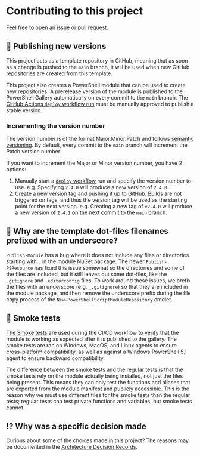 # Contributing to this project

Feel free to open an issue or pull request.

## 🚀 Publishing new versions

This project acts as a template repository in GitHub, meaning that as soon as a change is pushed to the `main` branch, it will be used when new GitHub repositories are created from this template.

This project also creates a PowerShell module that can be used to create new repositories.
A prerelease version of the module is published to the PowerShell Gallery automatically on every commit to the `main` branch.
The [GitHub Actions `deploy` workflow run](https://github.com/deadlydog/PowerShell.ScriptModuleRepositoryTemplate/actions/workflows/build-test-and-deploy-powershell-module.yml) must be manually approved to publish a stable version.

### Incrementing the version number

The version number is of the format Major.Minor.Patch and follows [semantic versioning](https://semver.org).
By default, every commit to the `main` branch will increment the Patch version number.

If you want to increment the Major or Minor version number, you have 2 options:

1. Manually start a [`deploy` workflow](https://github.com/deadlydog/PowerShell.ScriptModuleRepositoryTemplate/actions/workflows/build-test-and-deploy-powershell-module.yml) run and specify the version number to use.
   e.g. Specifying `2.4.0` will produce a new version of `2.4.0`.
1. Create a new version tag and pushing it up to GitHub.
   Builds are not triggered on tags, and thus the version tag will be used as the starting point for the next version.
   e.g. Creating a new tag of `v2.4.0` will produce a new version of `2.4.1` on the next commit to the `main` branch.

## 📄 Why are the template dot-files filenames prefixed with an underscore?

`Publish-Module` has a bug where it does not include any files or directories starting with `.` in the module NuGet package.
The newer `Publish-PSResource` has fixed this issue somewhat so the directories and some of the files are included, but it still leaves out some dot-files, like the `.gitignore` and `.editorconfig` files.
To work around these issues, we prefix the files with an underscore (e.g. `_.gitignore`) so that they are included in the module package, and then remove the underscore prefix during the file copy process of the `New-PowerShellScriptModuleRepository` cmdlet.

## 🧪 Smoke tests

[The Smoke tests](/deploy/Invoke-SmokeTests.ps1) are used during the CI/CD workflow to verify that the module is working as expected after it is published to the gallery.
The smoke tests are ran on Windows, MacOS, and Linux agents to ensure cross-platform compatibility, as well as against a Windows PowerShell 5.1 agent to ensure backward compatibility.

The difference between the smoke tests and the regular tests is that the smoke tests rely on the module actually being installed, not just the files being present.
This means they can only test the functions and aliases that are exported from the module manifest and publicly accessible.
This is the reason why we must use different files for the smoke tests than the regular tests; regular tests can test private functions and variables, but smoke tests cannot.

## ⁉ Why was a specific decision made

Curious about some of the choices made in this project?
The reasons may be documented in the [Architecture Decision Records](/docs/ArchitectureDecisionRecords/).
